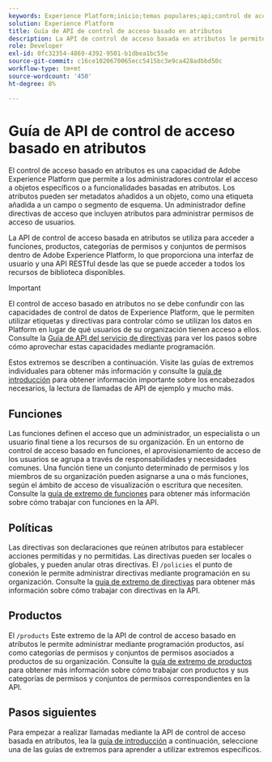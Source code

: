 ```yaml
---
keywords: Experience Platform;inicio;temas populares;api;control de acceso basado en atributos;Control de acceso basado en atributos
solution: Experience Platform
title: Guía de API de control de acceso basado en atributos
description: La API de control de acceso basada en atributos le permite administrar mediante programación las funciones y las directivas de acceso dentro de Adobe Experience Platform. Siga esta guía para aprender a realizar operaciones clave con la API.
role: Developer
exl-id: 0fc32354-4869-4392-9501-b1dbea1bc55e
source-git-commit: c16ce1020670065ecc5415bc3e9ca428adbbd50c
workflow-type: tm+mt
source-wordcount: '450'
ht-degree: 8%

---
```


# Guía de API de control de acceso basado en atributos

El control de acceso basado en atributos es una capacidad de Adobe Experience Platform que permite a los administradores controlar el acceso a objetos específicos o a funcionalidades basadas en atributos. Los atributos pueden ser metadatos añadidos a un objeto, como una etiqueta añadida a un campo o segmento de esquema. Un administrador define directivas de acceso que incluyen atributos para administrar permisos de acceso de usuarios.

La API de control de acceso basada en atributos se utiliza para acceder a funciones, productos, categorías de permisos y conjuntos de permisos dentro de Adobe Experience Platform, lo que proporciona una interfaz de usuario y una API RESTful desde las que se puede acceder a todos los recursos de biblioteca disponibles.

>[!IMPORTANT]
>
>El control de acceso basado en atributos no se debe confundir con las capacidades de control de datos de Experience Platform, que le permiten utilizar etiquetas y directivas para controlar cómo se utilizan los datos en Platform en lugar de qué usuarios de su organización tienen acceso a ellos. Consulte la [Guía de API del servicio de directivas](../../../data-governance/api/overview.md) para ver los pasos sobre cómo aprovechar estas capacidades mediante programación.

Estos extremos se describen a continuación. Visite las guías de extremos individuales para obtener más información y consulte la [guía de introducción](./getting-started.md) para obtener información importante sobre los encabezados necesarios, la lectura de llamadas de API de ejemplo y mucho más.

## Funciones

Las funciones definen el acceso que un administrador, un especialista o un usuario final tiene a los recursos de su organización. En un entorno de control de acceso basado en funciones, el aprovisionamiento de acceso de los usuarios se agrupa a través de responsabilidades y necesidades comunes. Una función tiene un conjunto determinado de permisos y los miembros de su organización pueden asignarse a una o más funciones, según el ámbito de acceso de visualización o escritura que necesiten. Consulte la [guía de extremo de funciones](./roles.md) para obtener más información sobre cómo trabajar con funciones en la API.

## Políticas

Las directivas son declaraciones que reúnen atributos para establecer acciones permitidas y no permitidas. Las directivas pueden ser locales o globales, y pueden anular otras directivas. El `/policies` el punto de conexión le permite administrar directivas mediante programación en su organización. Consulte la [guía de extremo de directivas](./policies.md) para obtener más información sobre cómo trabajar con directivas en la API.

## Productos

El `/products` Este extremo de la API de control de acceso basado en atributos le permite administrar mediante programación productos, así como categorías de permisos y conjuntos de permisos asociados a productos de su organización. Consulte la [guía de extremo de productos](./products.md) para obtener más información sobre cómo trabajar con productos y sus categorías de permisos y conjuntos de permisos correspondientes en la API.

## Pasos siguientes

Para empezar a realizar llamadas mediante la API de control de acceso basada en atributos, lea la [guía de introducción](./getting-started.md) a continuación, seleccione una de las guías de extremos para aprender a utilizar extremos específicos.
